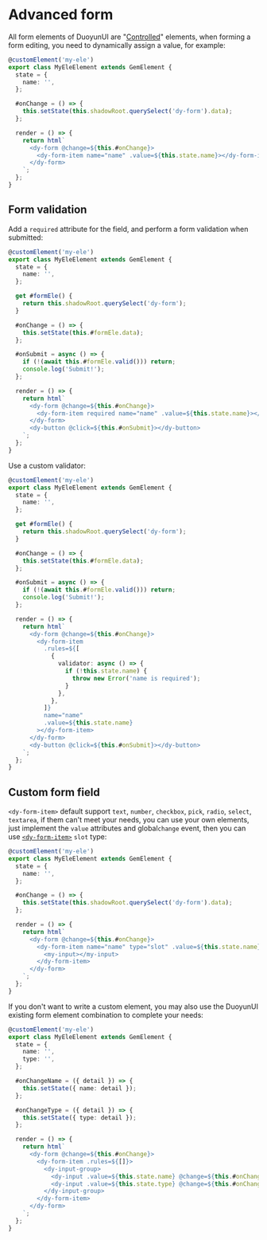 # Advanced form

All form elements of DuoyunUI are "[Controlled](https://reactjs.org/docs/forms.html#controlled-components)" elements,
when forming a form editing, you need to dynamically assign a value, for example:

```ts
@customElement('my-ele')
export class MyEleElement extends GemElement {
  state = {
    name: '',
  };

  #onChange = () => {
    this.setState(this.shadowRoot.querySelect('dy-form').data);
  };

  render = () => {
    return html`
      <dy-form @change=${this.#onChange}>
        <dy-form-item name="name" .value=${this.state.name}></dy-form-item>
      </dy-form>
    `;
  };
}
```

## Form validation

Add a `required` attribute for the field, and perform a form validation when submitted:

```ts 16,23
@customElement('my-ele')
export class MyEleElement extends GemElement {
  state = {
    name: '',
  };

  get #formEle() {
    return this.shadowRoot.querySelect('dy-form');
  }

  #onChange = () => {
    this.setState(this.#formEle.data);
  };

  #onSubmit = async () => {
    if (!(await this.#formEle.valid())) return;
    console.log('Submit!');
  };

  render = () => {
    return html`
      <dy-form @change=${this.#onChange}>
        <dy-form-item required name="name" .value=${this.state.name}></dy-form-item>
      </dy-form>
      <dy-button @click=${this.#onSubmit}></dy-button>
    `;
  };
}
```

Use a custom validator:

```ts 16,26-30
@customElement('my-ele')
export class MyEleElement extends GemElement {
  state = {
    name: '',
  };

  get #formEle() {
    return this.shadowRoot.querySelect('dy-form');
  }

  #onChange = () => {
    this.setState(this.#formEle.data);
  };

  #onSubmit = async () => {
    if (!(await this.#formEle.valid())) return;
    console.log('Submit!');
  };

  render = () => {
    return html`
      <dy-form @change=${this.#onChange}>
        <dy-form-item
          .rules=${[
            {
              validator: async () => {
                if (!this.state.name) {
                  throw new Error('name is required');
                }
              },
            },
          ]}
          name="name"
          .value=${this.state.name}
        ></dy-form-item>
      </dy-form>
      <dy-button @click=${this.#onSubmit}></dy-button>
    `;
  };
}
```

## Custom form field

`<dy-form-item>` default support `text`, `number`, `checkbox`, `pick`, `radio`, `select`, `textarea`,
if them can't meet your needs, you can use your own elements,
just implement the `value` attributes and global`change` event, then you can use [`<dy-form-item>`](../02-elements/form.md#dy-form-item-api) `slot` type:

```ts 14-16
@customElement('my-ele')
export class MyEleElement extends GemElement {
  state = {
    name: '',
  };

  #onChange = () => {
    this.setState(this.shadowRoot.querySelect('dy-form').data);
  };

  render = () => {
    return html`
      <dy-form @change=${this.#onChange}>
        <dy-form-item name="name" type="slot" .value=${this.state.name}>
          <my-input></my-input>
        </dy-form-item>
      </dy-form>
    `;
  };
}
```

If you don't want to write a custom element, you may also use the DuoyunUI existing form element combination to complete your needs:

```ts 20-23
@customElement('my-ele')
export class MyEleElement extends GemElement {
  state = {
    name: '',
    type: '',
  };

  #onChangeName = ({ detail }) => {
    this.setState({ name: detail });
  };

  #onChangeType = ({ detail }) => {
    this.setState({ type: detail });
  };

  render = () => {
    return html`
      <dy-form @change=${this.#onChange}>
        <dy-form-item .rules=${[]}>
          <dy-input-group>
            <dy-input .value=${this.state.name} @change=${this.#onChangeName}></dy-input>
            <dy-input .value=${this.state.type} @change=${this.#onChangeType}></dy-input>
          </dy-input-group>
        </dy-form-item>
      </dy-form>
    `;
  };
}
```
